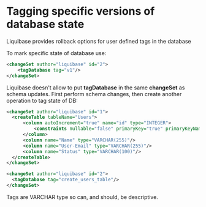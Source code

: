 # Tagging specific versions of database state

Liquibase provides rollback options for user defined tags in the database

To mark specific state of database use:

```xml
<changeSet author="liquibase" id="2">
    <tagDatabase tag="v1"/>
</changeSet>
```

Liquibase doesn't allow to put **tagDatabase** in the same **changeSet** as schema updates. First perform schema changes, then create another operation to tag state of DB:

```xml
<changeSet author="liquibase" id="1">
  <createTable tableName="Users">
      <column autoIncrement="true" name="id" type="INTEGER">
          <constraints nullable="false" primaryKey="true" primaryKeyName="user_pkey"/>
      </column>
      <column name="Name" type="VARCHAR(255)"/>
      <column name="User-Email" type="VARCHAR(255)"/>
      <column name="Status" type="VARCHAR(100)"/>
  </createTable>
</changeSet>

<changeSet author="liquibase" id="2">
  <tagDatabase tag="create_users_table"/>
</changeSet>
```

Tags are VARCHAR type so can, and should, be descriptive.